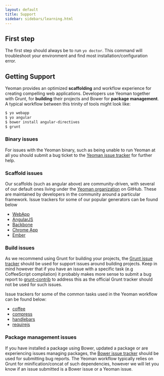 ```yaml
---
layout: default
title: Support
sidebar: sidebars/learning.html
---
```


## First step

The first step should always be to run `yo doctor`. This command will troubleshoot your environment and find most installation/configuration error.

## Getting Support

Yeoman provides an optimized **scaffolding** and workflow experience for creating compelling web applications. Developers use Yeoman together with Grunt, for **building** their projects and Bower for **package management**. A typical workflow between this trinity of tools might look like:

```sh
$ yo webapp
$ yo angular
$ bower install angular-directives
$ grunt
```

### Binary issues
For issues with the Yeoman binary, such as being unable to run Yeoman at all you should submit a bug ticket to the [Yeoman issue tracker](https://github.com/yeoman/yeoman/issues) for further help.

### Scaffold issues
Our scaffolds (such as angular above) are community-driven, with several of our default ones living under the [Yeoman organization](https://github.com/yeoman) on GitHub. These are maintained by developers in the community around a particular framework. Issue trackers for some of our popular generators can be found below

* [WebApp](https://github.com/yeoman/generator-webapp)
* [AngularJS](https://github.com/yeoman/generator-angular)
* [Backbone](https://github.com/yeoman/generator-backbone)
* [Chrome App](https://github.com/yeoman/generator-chromeapp)
* [Ember](https://github.com/yeoman/generator-ember)

### Build issues

As we recommend using Grunt for building your projects, the [Grunt issue tracker](https://github.com/gruntjs/grunt/issues) should be used for support issues around building projects. Keep in mind however that if you have an issue with a specific task (e.g CoffeeScript compilation) it probably makes more sense to submit a bug report to [grunt-contrib](https://github.com/gruntjs/grunt-contrib) to address this as the official Grunt tracker should not be used for such issues.

Issue trackers for some of the common tasks used in the Yeoman workflow can be found below:

* [coffee](https://github.com/gruntjs/grunt-contrib-coffee/)
* [compress](https://github.com/gruntjs/grunt-contrib-compress/)
* [handlebars](https://github.com/gruntjs/grunt-contrib-handlebars/)
* [requirejs](https://github.com/gruntjs/grunt-contrib-requirejs/)

### Package management issues

If you have installed a package using Bower, updated a package or are experiencing issues managing packages, the [Bower issue tracker](https://github.com/twitter/bower) should be used for submitting bug reports. The Yeoman workflow typically relies on Grunt for minification/concat of such dependencies, however we will let you know if an issue submitted is a Bower issue or a Yeoman issue.

